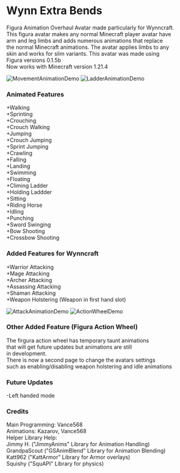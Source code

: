 # Wynn Extra Bends
Figura Animation Overhaul Avatar made particularly for Wynncraft.\
This figura avatar makes any normal Minecraft player avatar have\
arm and leg limbs and adds numerous animations that replace\
the normal Minecraft animations. The avatar applies limbs to any\
skin and works for slim variants. This avatar was made using\
Figura versions 0.1.5b\
Now works with Minecraft version 1.21.4

![MovementAnimationDemo](https://github.com/user-attachments/assets/db5ce548-367c-4188-acb3-4aa0462b2acc)
![LadderAnimationDemo](https://github.com/user-attachments/assets/8e72db40-01ff-431d-a1f5-9468fbbac533)

### Animated Features
+Walking\
+Sprinting\
+Crouching\
+Crouch Walking\
+Jumping\
+Crouch Jumping\
+Sprint Jumping\
+Crawling\
+Falling\
+Landing\
+Swimming\
+Floating\
+Climing Ladder\
+Holding Laddder\
+Sitting\
+Riding Horse\
+Idling\
+Punching\
+Sword Swinging\
+Bow Shooting\
+Crossbow Shooting

### Added Features for Wynncraft
+Warrior Attacking\
+Mage Attacking\
+Archer Attacking\
+Assassing Attacking\
+Shaman Attacking\
+Weapon Holstering (Weapon in first hand slot)

![AttackAnimationDemo](https://github.com/user-attachments/assets/fb0c801e-6031-4cb9-a7ec-7590a6185a3d)
![ActionWheelDemo](https://github.com/user-attachments/assets/822da96c-cef3-4f93-88ca-70d920f47827)

### Other Added Feature (Figura Action Wheel)
The firgura action wheel has temporary taunt animations\
that will get future updates but animations are still\
in development.\
There is now a second page to change the avatars settings\
such as enabling/disabling weapon holstering and idle animations

### Future Updates
-Left handed mode

### Credits
Main Programming: Vance568\
Animations: Kazarov, Vance568\
Helper Library Help:\
Jimmy H. ("JimmyAnims" Library for Animation Handling)\
GrandpaScout ("GSAnimBlend" Library for Animation Blending)\
Katt962 ("KattArmor" Library for Armor overlays)\
Squishy ("SquAPI" Library for physics)